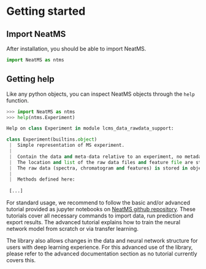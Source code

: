 # Getting started

## Import NeatMS

After installation, you should be able to import NeatMS.

``` python
import NeatMS as ntms
```

## Getting help

Like any python objects, you can inspect NeatMS objects through the `help` function.

``` python
>>> import NeatMS as ntms
>>> help(ntms.Experiment)

Help on class Experiment in module lcms_data_rawdata_support:

class Experiment(builtins.object)
 |  Simple representation of MS experiment.
 |  
 |  Contain the data and meta-data relative to an experiment, no metadata related to the experiment design is stored.
 |  The location and list of the raw data files and feature file are stored within this class.
 |  The raw data (spectra, chromatogram and features) is stored in objects of type Sample and FeatureTable directly accessible through their respective lists.
 |  
 |  Methods defined here:
 
 [...]
```

For standard usage, we recommend to follow the basic and/or advanced tutorial provided as jupyter notebooks on [NeatMS github repository](https://github.com/bihealth/NeatMS). These tutorials cover all necessary commands to import data, run prediction and export results. The advanced tutorial explains how to train the neural network model from scratch or via transfer learning. 

The library also allows changes in the data and neural network structure for users with deep learning experience. For this advanced use of the library, please refer to the advanced documentation section as no tutorial currently covers this. 

